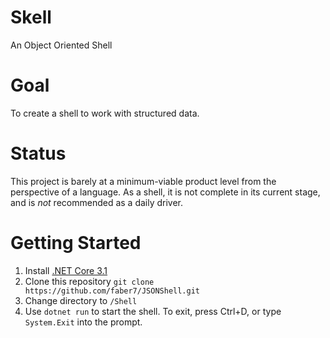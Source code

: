 # Skell
An Object Oriented Shell

# Goal
To create a shell to work with structured data.

# Status
This project is barely at a minimum-viable product level from the perspective of a language.
As a shell, it is not complete in its current stage, and is *not* recommended as a daily driver.

# Getting Started
1. Install [.NET Core 3.1](https://dotnet.microsoft.com/download/dotnet-core/3.1)
2. Clone this repository
    `git clone https://github.com/faber7/JSONShell.git`
3. Change directory to `/Shell`
4. Use `dotnet run` to start the shell. To exit, press Ctrl+D, or type `System.Exit` into the prompt.
